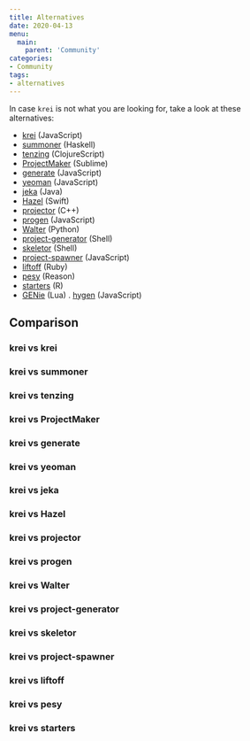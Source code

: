 ```yaml
---
title: Alternatives
date: 2020-04-13
menu:
  main:
    parent: 'Community'
categories:
- Community
tags:
- alternatives
---
```


In case `krei` is not what you are looking for, take a look at these alternatives:

- [krei](https://github.com/nyteshade/krei) (JavaScript)
- [summoner](https://github.com/kowainik/summoner) (Haskell)
- [tenzing](https://github.com/martinklepsch/tenzing) (ClojureScript)
- [ProjectMaker](https://github.com/bit101/ProjectMaker) (Sublime)
- [generate](https://github.com/generate/generate) (JavaScript)
- [yeoman](https://yeoman.io/) (JavaScript)
- [jeka](https://jeka.dev/) (Java)
- [Hazel](https://github.com/pkrll/Hazel) (Swift)
- [projector](https://github.com/palikar/projector) (C++)
- [progen](https://github.com/hkh12/progen) (JavaScript)
- [Walter](https://github.com/TahaPY/Walter) (Python)
- [project-generator](https://github.com/agusmakmun/project-generator) (Shell)
- [skeletor](https://github.com/gretzky/skeletor) (Shell)
- [project-spawner](https://github.com/miguellealw/project-spawner) (JavaScript)
- [liftoff](https://github.com/liftoffcli/liftoff) (Ruby)
- [pesy](https://github.com/esy/pesy) (Reason)
- [starters](https://github.com/lockedata/starters) (R)
- [GENie](https://github.com/bkaradzic/GENie) (Lua)
. [hygen](http://www.hygen.io/) (JavaScript)

## Comparison

### krei vs krei
### krei vs summoner
### krei vs tenzing
### krei vs ProjectMaker
### krei vs generate
### krei vs yeoman
### krei vs jeka
### krei vs Hazel
### krei vs projector
### krei vs progen
### krei vs Walter
### krei vs project-generator
### krei vs skeletor
### krei vs project-spawner
### krei vs liftoff
### krei vs pesy
### krei vs starters

